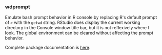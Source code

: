 
### wdprompt

Emulate bash prompt behavior in R console by replacing R's default prompt of `>` with the `getwd` string. RStudio does display the current working directory in the Console window title bar, but it is not reflexively where I look. The global environment can be cleared without affecting the prompt behavior.

Complete package documentation is [here](http://blog.frame38.com/wdprompt/reference/wdprompt-package.html).
